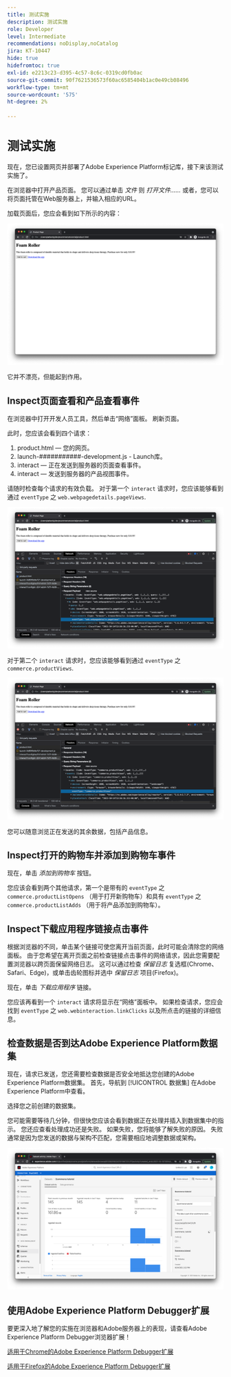 ```yaml
---
title: 测试实施
description: 测试实施
role: Developer
level: Intermediate
recommendations: noDisplay,noCatalog
jira: KT-10447
hide: true
hidefromtoc: true
exl-id: e2213c23-d395-4c57-8c6c-0319cd0fb0ac
source-git-commit: 90f7621536573f60ac6585404b1ac0e49cb08496
workflow-type: tm+mt
source-wordcount: '575'
ht-degree: 2%

---
```


# 测试实施

现在，您已设置网页并部署了Adobe Experience Platform标记库，接下来该测试实施了。

在浏览器中打开产品页面。 您可以通过单击 _文件_ 则 _打开文件……_ 或者，您可以将页面托管在Web服务器上，并输入相应的URL。

加载页面后，您应会看到如下所示的内容：

![网页](../../assets/implementation-strategy/webpage.png)

它并不漂亮，但能起到作用。

## Inspect页面查看和产品查看事件

在浏览器中打开开发人员工具，然后单击“网络”面板。 刷新页面。

此时，您应该会看到四个请求：

1. product.html — 您的网页。
2. launch-###########-development.js - Launch库。
3. interact — 正在发送到服务器的页面查看事件。
4. interact — 发送到服务器的产品视图事件。

请随时检查每个请求的有效负载。 对于第一个 `interact` 请求时，您应该能够看到通过 `eventType` 之 `web.webpagedetails.pageViews`.

![页面查看请求检查](../../assets/implementation-strategy/webpage-page-viewed-inspection.png)

对于第二个 `interact` 请求时，您应该能够看到通过 `eventType` 之 `commerce.productViews`.

![产品查看请求检查](../../assets/implementation-strategy/webpage-product-view-inspection.png)

您可以随意浏览正在发送的其余数据，包括产品信息。

## Inspect打开的购物车并添加到购物车事件

现在，单击 _添加到购物车_ 按钮。

您应该会看到两个其他请求，第一个是带有的 `eventType` 之 `commerce.productListOpens` （用于打开新购物车）和具有 `eventType` 之 `commerce.productListAdds` （用于将产品添加到购物车）。

## Inspect下载应用程序链接点击事件

根据浏览器的不同，单击某个链接可使您离开当前页面，此时可能会清除您的网络面板。 由于您希望在离开页面之前检查链接点击事件的网络请求，因此您需要配置浏览器以跨页面保留网络日志。 这可以通过检查 _保留日志_ 复选框(Chrome、Safari、Edge)，或单击齿轮图标并选中 _保留日志_ 项目(Firefox)。

现在，单击 _下载应用程序_ 链接。

您应该再看到一个 `interact` 请求将显示在“网络”面板中。 如果检查请求，您应会找到 `eventType` 之 `web.webinteraction.linkClicks` 以及所点击的链接的详细信息。

## 检查数据是否到达Adobe Experience Platform数据集

现在，请求已发送，您还需要检查数据是否安全地抵达您创建的Adobe Experience Platform数据集。 首先，导航到 [!UICONTROL 数据集] 在Adobe Experience Platform中查看。

选择您之前创建的数据集。

您可能需要等待几分钟，但很快您应该会看到数据正在处理并插入到数据集中的指示。 您还应查看处理成功还是失败。 如果失败，您将能够了解失败的原因。 失败通常是因为您发送的数据与架构不匹配，您需要相应地调整数据或架构。

![数据集摄取](../../assets/implementation-strategy/dataset-ingestion.png)

## 使用Adobe Experience Platform Debugger扩展

要更深入地了解您的实施在浏览器和Adobe服务器上的表现，请查看Adobe Experience Platform Debugger浏览器扩展！

[适用于Chrome的Adobe Experience Platform Debugger扩展](https://chrome.google.com/webstore/detail/adobe-experience-platform/bfnnokhpnncpkdmbokanobigaccjkpob)

[适用于Firefox的Adobe Experience Platform Debugger扩展](https://addons.mozilla.org/zh-CN/firefox/addon/adobe-experience-platform-dbg/)
